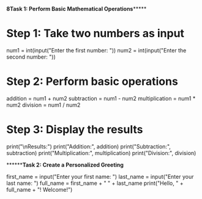**************8Task 1: Perform Basic Mathematical Operations*******************

# Step 1: Take two numbers as input
num1 = int(input("Enter the first number: "))
num2 = int(input("Enter the second number: "))
# Step 2: Perform basic operations
addition = num1 + num2
subtraction = num1 - num2
multiplication = num1 * num2
division = num1 / num2
# Step 3: Display the results
print("\nResults:")
print("Addition:", addition)
print("Subtraction:", subtraction)
print("Multiplication:", multiplication)
print("Division:", division)

****************Task 2: Create a Personalized Greeting**********

first_name = input("Enter your first name: ")
last_name = input("Enter your last name: ")
full_name = first_name + " " + last_name
print("Hello, " + full_name + "! Welcome!")
